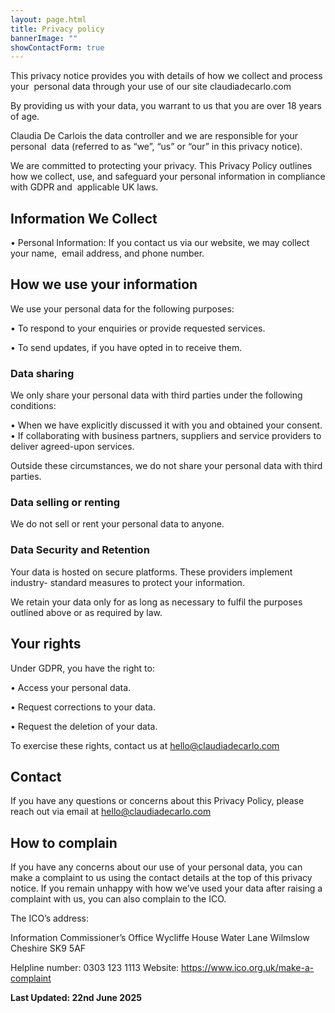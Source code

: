 ```yaml
---
layout: page.html
title: Privacy policy
bannerImage: ""
showContactForm: true
---
```

This privacy notice provides you with details of how we collect and process your  personal data through your use of our site claudiadecarlo.com

By providing us with your data, you warrant to us that you are over 18 years of age. 

Claudia De Carlois the data controller and we are responsible for your personal  data (referred to as “we”, “us” or “our” in this privacy notice). 

We are committed to protecting your privacy. This Privacy Policy outlines how we collect, use, and safeguard your personal information in compliance with GDPR and  applicable UK laws. 

## Information We Collect 

• Personal Information: If you contact us via our website, we may collect your name,  email address, and phone number. 

## How we use your information

We use your personal data for the following purposes: 

• To respond to your enquiries or provide requested services. 

• To send updates, if you have opted in to receive them.

### Data sharing

We only share your personal data with third parties under the following conditions: 

• When we have explicitly discussed it with you and obtained your consent. • If collaborating with business partners, suppliers and service providers to  deliver agreed-upon services. 

Outside these circumstances, we do not share your personal data with third parties. 

### Data selling or renting

We do not sell or rent your personal data to anyone.

### Data Security and Retention

Your data is hosted on secure platforms. These providers implement industry-
standard measures to protect your information.

We retain your data only for as long as necessary to fulfil the purposes outlined
above or as required by law.

## Your rights

Under GDPR, you have the right to: 

• Access your personal data. 

• Request corrections to your data. 

• Request the deletion of your data.

To exercise these rights, contact us at hello@claudiadecarlo.com 

## Contact

If you have any questions or concerns about this Privacy Policy, please reach out via
email at hello@claudiadecarlo.com

## How to complain

If you have any concerns about our use of your personal data, you can make a
complaint to us using the contact details at the top of this privacy notice.
If you remain unhappy with how we’ve used your data after raising a complaint with
us, you can also complain to the ICO.

The ICO’s address:

Information Commissioner’s Office
Wycliffe House
Water Lane
Wilmslow
Cheshire
SK9 5AF

Helpline number: 0303 123 1113
Website: https://www.ico.org.uk/make-a-complaint

**Last Updated: 22nd June 2025**
